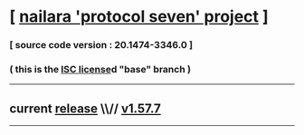 
# [ [nailara 'protocol seven' project](http://src.nailara.net/) ]

### [ source code version : 20.1474-3346.0 ]

### ( this is the [ISC license](license)d "base" branch )
---
## current [release](https://github.com/anotherlink/nailara/releases) \\\\// [v1.57.7](https://github.com/anotherlink/nailara/releases/tag/v1.57.7)
---
